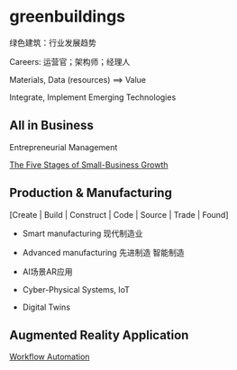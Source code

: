 # greenbuildings

绿色建筑：行业发展趋势

Careers: 运营官；架构师；经理人

Materials, Data (resources) ==> Value

Integrate, Implement Emerging Technologies

## All in Business

Entrepreneurial Management

[The Five Stages of Small-Business Growth](https://hbr.org/1983/05/the-five-stages-of-small-business-growth)





## Production & Manufacturing

[Create |
Build |
Construct |
Code |
Source |
Trade |
Found]

- Smart manufacturing 现代制造业

- Advanced manufacturing 先进制造 智能制造

- AI场景AR应用

- Cyber-Physical Systems, IoT

- Digital Twins

## Augmented Reality Application

[Workflow Automation](/doctree/workflow_automation.md)









